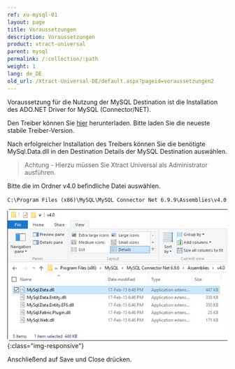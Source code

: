 ```yaml
---
ref: xu-mysql-01
layout: page
title: Voraussetzungen
description: Voraussetzungen
product: xtract-universal
parent: mysql
permalink: /:collection/:path
weight: 1
lang: de_DE
old_url: /Xtract-Universal-DE/default.aspx?pageid=voraussetzungen2
---
```



Voraussetzung für die Nutzung der MySQL Destination ist die Installation des ADO.NET Driver for MySQL (Connector/NET).

Den Treiber können Sie [hier](https://www.mysql.com/products/connector/) herunterladen. Bitte laden Sie die neueste stabile Treiber-Version.

Nach erfolgreicher Installation des Treibers können Sie die benötigte MySql.Data.dll in den Destination Details der MySQL Destination auswählen.

> Achtung -  Hierzu müssen Sie Xtract Universal als Administrator ausführen.

Bitte die im Ordner v4.0 befindliche Datei auswählen.<br>

`C:\Program Files (x86)\MySQL\MySQL Connector Net 6.9.9\Assemblies\v4.0`

![mysql_ADO.NET](/img/content/mysql_ADO.NET.jpg){:class="img-responsive"}

Anschließend auf Save und Close drücken.




